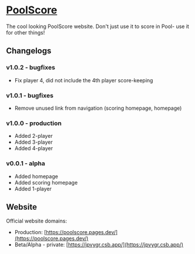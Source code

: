 # [PoolScore](https://poolscore.pages.dev/)
The cool looking PoolScore website. Don't just use it to score in Pool- use it for other things!

## Changelogs
### v1.0.2 - bugfixes
- Fix player 4, did not include the 4th player score-keeping
### v1.0.1 - bugfixes
- Remove unused link from navigation (scoring homepage, homepage)

### v1.0.0 - production
- Added 2-player
- Added 3-player
- Added 4-player
### v0.0.1 - alpha
- Added homepage
- Added scoring homepage
- Added 1-player

## Website
Official website domains:
- Production: [https://poolscore.pages.dev/](https://poolscore.pages.dev/)
- Beta/Alpha - private: [https://jpvygr.csb.app/](https://jpvygr.csb.app/)
